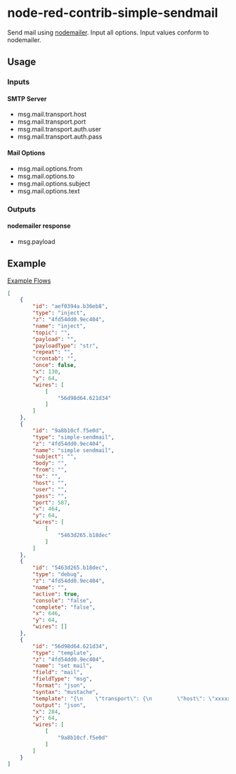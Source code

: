# node-red-contrib-simple-sendmail

Send mail using [nodemailer](https://www.npmjs.com/package/nodemailer).
Input all options.
Input values ​​conform to nodemailer.

## Usage

### Inputs

#### SMTP Server

- msg.mail.transport.host
- msg.mail.transport.port
- msg.mail.transport.auth.user
- msg.mail.transport.auth.pass

#### Mail Options

- msg.mail.options.from
- msg.mail.options.to
- msg.mail.options.subject
- msg.mail.options.text

### Outputs

#### nodemailer response

- msg.payload

## Example

[Example Flows](https://raw.githubusercontent.com/high-u/node-red-contrib-simple-sendmail/master/images/example-flows.png)

```json
[
    {
        "id": "aef0394a.b36eb8",
        "type": "inject",
        "z": "4fd54dd0.9ec404",
        "name": "inject",
        "topic": "",
        "payload": "",
        "payloadType": "str",
        "repeat": "",
        "crontab": "",
        "once": false,
        "x": 130,
        "y": 64,
        "wires": [
            [
                "56d98d64.621d34"
            ]
        ]
    },
    {
        "id": "9a8b10cf.f5e0d",
        "type": "simple-sendmail",
        "z": "4fd54dd0.9ec404",
        "name": "simple sendmail",
        "subject": "",
        "body": "",
        "from": "",
        "to": "",
        "host": "",
        "user": "",
        "pass": "",
        "port": 587,
        "x": 464,
        "y": 64,
        "wires": [
            [
                "5463d265.b18dec"
            ]
        ]
    },
    {
        "id": "5463d265.b18dec",
        "type": "debug",
        "z": "4fd54dd0.9ec404",
        "name": "",
        "active": true,
        "console": "false",
        "complete": "false",
        "x": 646,
        "y": 64,
        "wires": []
    },
    {
        "id": "56d98d64.621d34",
        "type": "template",
        "z": "4fd54dd0.9ec404",
        "name": "set mail",
        "field": "mail",
        "fieldType": "msg",
        "format": "json",
        "syntax": "mustache",
        "template": "{\n    \"transport\": {\n        \"host\": \"xxxxx.com\",\n        \"port\": 587,\n        \"auth\": {\n            \"user\": \"username\", \n            \"pass\": \"password\"\n        }\n    },\n    \"options\": {\n        \"from\": \"foo@xxxxx.com\",\n        \"to\": \"bar@gmail.com\",\n        \"subject\": \"Hello\",\n        \"text\": \"Hello,\\nHow are you?\\nGoodbye.\"\n    }\n}",
        "output": "json",
        "x": 284,
        "y": 64,
        "wires": [
            [
                "9a8b10cf.f5e0d"
            ]
        ]
    }
]
```
